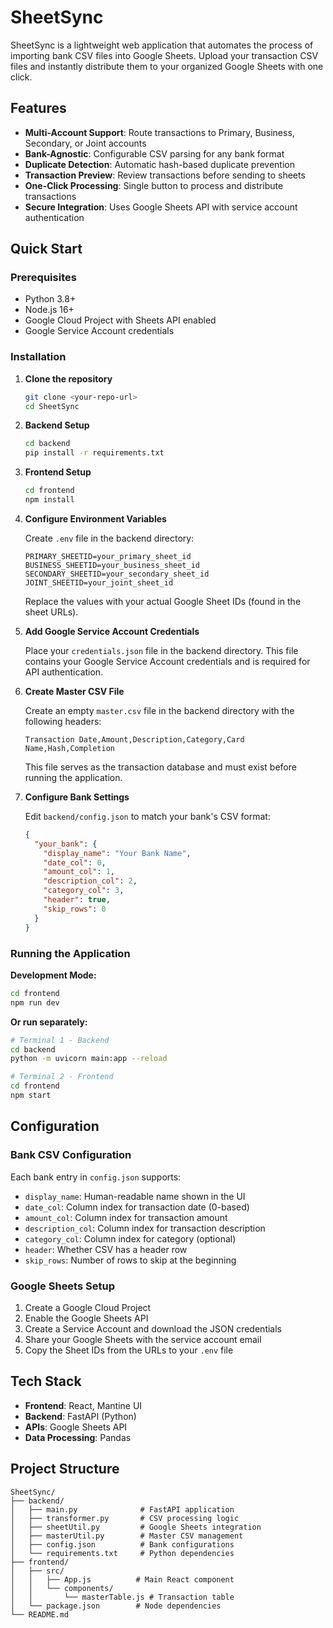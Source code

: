 # SheetSync

SheetSync is a lightweight web application that automates the process of importing bank CSV files into Google Sheets. Upload your transaction CSV files and instantly distribute them to your organized Google Sheets with one click.

## Features

- **Multi-Account Support**: Route transactions to Primary, Business, Secondary, or Joint accounts
- **Bank-Agnostic**: Configurable CSV parsing for any bank format
- **Duplicate Detection**: Automatic hash-based duplicate prevention
- **Transaction Preview**: Review transactions before sending to sheets
- **One-Click Processing**: Single button to process and distribute transactions
- **Secure Integration**: Uses Google Sheets API with service account authentication

## Quick Start

### Prerequisites

- Python 3.8+
- Node.js 16+
- Google Cloud Project with Sheets API enabled
- Google Service Account credentials

### Installation

1. **Clone the repository**
   ```bash
   git clone <your-repo-url>
   cd SheetSync
   ```

2. **Backend Setup**
   ```bash
   cd backend
   pip install -r requirements.txt
   ```

3. **Frontend Setup**
   ```bash
   cd frontend
   npm install
   ```

4. **Configure Environment Variables**
   
   Create `.env` file in the backend directory:
   ```env
   PRIMARY_SHEETID=your_primary_sheet_id
   BUSINESS_SHEETID=your_business_sheet_id
   SECONDARY_SHEETID=your_secondary_sheet_id
   JOINT_SHEETID=your_joint_sheet_id
   ```
   
   Replace the values with your actual Google Sheet IDs (found in the sheet URLs).

5. **Add Google Service Account Credentials**
   
   Place your `credentials.json` file in the backend directory. This file contains your Google Service Account credentials and is required for API authentication.

6. **Create Master CSV File**
   
   Create an empty `master.csv` file in the backend directory with the following headers:
   ```csv
   Transaction Date,Amount,Description,Category,Card Name,Hash,Completion
   ```
   
   This file serves as the transaction database and must exist before running the application.

7. **Configure Bank Settings**
   
   Edit `backend/config.json` to match your bank's CSV format:
   ```json
   {
     "your_bank": {
       "display_name": "Your Bank Name",
       "date_col": 0,
       "amount_col": 1,
       "description_col": 2,
       "category_col": 3,
       "header": true,
       "skip_rows": 0
     }
   }
   ```

### Running the Application

**Development Mode:**
```bash
cd frontend
npm run dev
```

**Or run separately:**
```bash
# Terminal 1 - Backend
cd backend
python -m uvicorn main:app --reload

# Terminal 2 - Frontend  
cd frontend
npm start
```

## Configuration

### Bank CSV Configuration

Each bank entry in `config.json` supports:

- `display_name`: Human-readable name shown in the UI
- `date_col`: Column index for transaction date (0-based)
- `amount_col`: Column index for transaction amount
- `description_col`: Column index for transaction description
- `category_col`: Column index for category (optional)
- `header`: Whether CSV has a header row
- `skip_rows`: Number of rows to skip at the beginning

### Google Sheets Setup

1. Create a Google Cloud Project
2. Enable the Google Sheets API
3. Create a Service Account and download the JSON credentials
4. Share your Google Sheets with the service account email
5. Copy the Sheet IDs from the URLs to your `.env` file

## Tech Stack

- **Frontend**: React, Mantine UI
- **Backend**: FastAPI (Python)
- **APIs**: Google Sheets API
- **Data Processing**: Pandas

## Project Structure

```
SheetSync/
├── backend/
│   ├── main.py              # FastAPI application
│   ├── transformer.py       # CSV processing logic
│   ├── sheetUtil.py         # Google Sheets integration
│   ├── masterUtil.py        # Master CSV management
│   ├── config.json          # Bank configurations
│   └── requirements.txt     # Python dependencies
├── frontend/
│   ├── src/
│   │   ├── App.js          # Main React component
│   │   └── components/
│   │       └── masterTable.js # Transaction table
│   └── package.json        # Node dependencies
└── README.md
```
